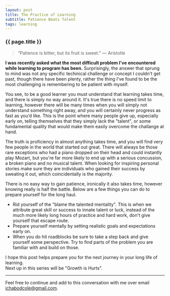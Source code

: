 ```yaml
---
layout: post
title: The Practice of Learning
subtitle: Patience Beats Talent
tags: learning
---
```

### {{ page.title }}

>“Patience is bitter, but its fruit is sweet.”
>― Aristotle

**I was recently asked what the most difficult problem I've encountered while learning to program has been.**  Surprisingly, the answer that sprung to mind was not any specific techinical challenge or concept I couldn't get past, though there have been plenty, rather the thing I've found to be the most challenging is remembering to be patient with myself.

You see, to be a good learner you must understand that learning takes time, and there is simply no way around it.  It's true there is no speed limit to learning, however there will be many times when you will simply not understand something right away, and you will certainly never progress as fast as you’d like.  This is the point where many people give up, especially early on, telling themselves that they simply lack the "talent", or some fundamental quality that would make them easily overcome the challange at hand.

The truth is proficiency in almost anything takes time, and you will find very few people in the world that started out great. There will always be those rare exceptions who had a piano dropped on their head and could instantly play Mozart, but you're far more likely to end up with a serious concussion, a broken piano and no musical talent. When looking for inspiring personal stories make sure they are individuals who gained their success by sweating it out, which coincidentally is the majority.

There is no easy way to gain patience, ironically it also takes time, however knowing really is half the battle. Below are a few things you can do to prepare yourself for the long haul.
* Rid yourself of the "blame the talented mentality".  This is when we attribute great skill or success to innate talent or luck, instead of the much more likely long hours of practice and hard work, don't give yourself that escape route.
* Prepare yourself mentally by setting realistic goals and expectations early on.
* When you do hit roadblocks be sure to take a step back and give yourself some perspective. Try to find parts of the problem you are familiar with and build on those.

I hope this post helps prepare you for the next journey in your long life of learning.<br>
Next up in this series will be "Growth is Hurts".

****

Feel free to continue and add to this conversation with me over email <ichabodcole@gmail.com>.
